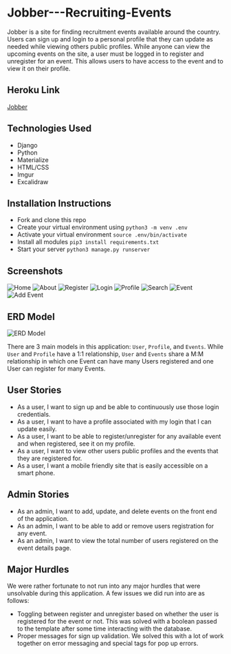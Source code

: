 # Jobber---Recruiting-Events

Jobber is a site for finding recruitment events available around the country. Users can sign up and login to a personal profile that they can update as needed while viewing others public profiles. While anyone can view the upcoming events on the site, a user must be logged in to register and unregister for an event. This allows users to have access to the event and to view it on their profile.

## Heroku Link

[Jobber]()

## Technologies Used

- Django
- Python
- Materialize
- HTML/CSS
- Imgur
- Excalidraw

## Installation Instructions

- Fork and clone this repo
- Create your virtual environment using `python3 -m venv .env`
- Activate your virtual environment `source .env/bin/activate`
- Install all modules `pip3 install requirements.txt`
- Start your server `python3 manage.py runserver`

## Screenshots

![Home](https://i.imgur.com/7Vag09um.png) ![About](https://i.imgur.com/LYEE7w7m.png)
![Register](https://i.imgur.com/hsgjeQgm.png) ![Login](https://i.imgur.com/4DvZwFMm.png)
![Profile](https://i.imgur.com/lMu82ZRm.png) ![Search](https://i.imgur.com/SJFtBrCm.png)
![Event](https://i.imgur.com/edht4F3m.png) ![Add Event](https://i.imgur.com/dIM6VZvm.png)

## ERD Model

![ERD Model](https://i.imgur.com/wKtQHYJl.png)

There are 3 main models in this application: `User`, `Profile`, and `Events`. While `User` and `Profile` have a 1:1 relationship, `User` and `Events` share a M:M relationship in which one Event can have many Users registered and one User can register for many Events.

## User Stories

- As a user, I want to sign up and be able to continuously use those login credentials.
- As a user, I want to have a profile associated with my login that I can update easily.
- As a user, I want to be able to register/unregister for any available event and when registered, see it on my profile.
- As a user, I want to view other users public profiles and the events that they are registered for.
- As a user, I want a mobile friendly site that is easily accessible on a smart phone.

## Admin Stories

- As an admin, I want to add, update, and delete events on the front end of the application.
- As an admin, I want to be able to add or remove users registration for any event.
- As an admin, I want to view the total number of users registered on the event details page.

## Major Hurdles

We were rather fortunate to not run into any major hurdles that were unsolvable during this application. A few issues we did run into are as follows:

- Toggling between register and unregister based on whether the user is registered for the event or not. This was solved with a boolean passed to the template after some time interacting with the database.
- Proper messages for sign up validation. We solved this with a lot of work together on error messaging and special tags for pop up errors.